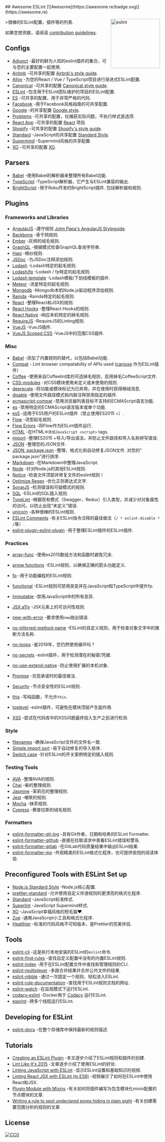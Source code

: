<div class="github-widget" data-repo="dustinspecker/awesome-eslint"></div>
<script async src="https://pagead2.googlesyndication.com/pagead/js/adsbygoogle.js"></script><ins class="adsbygoogle" style="display:block" data-ad-client="ca-pub-6890694312814945" data-ad-slot="5473692530" data-ad-format="auto"  data-full-width-responsive="true"></ins><script>(adsbygoogle = window.adsbygoogle || []).push({});</script>
## Awesome ESLint [![Awesome](https://awesome.re/badge.svg)](https://awesome.re)

[<img src="https://eslint.org/assets/img/logo.svg" width="160" align="right" alt="eslint">](http://eslint.org)

&gt;很棒的ESLint配置，插件等的列表.

如果您想贡献，请阅读 [contribution guidelines](https://github.com/dustinspecker/awesome-eslint/blob/master/contributing.md).



## Configs

- [Adjunct](https://github.com/davidjbradshaw/eslint-config-adjunct) -最好的鲜为人知的eslint插件的集合，可与您的主要配置一起使用.
- [Airbnb](https://github.com/airbnb/javascript/tree/master/packages/eslint-config-airbnb) -可共享的配置 [Airbnb's style guide](https://github.com/airbnb/javascript).
- [Alloy](https://github.com/AlloyTeam/eslint-config-alloy) -为您的React / Vue / TypeScript项目进行渐进式ESLint配置.
- [Canonical](https://github.com/gajus/eslint-config-canonical) -可共享的配置 [Canonical style guide](https://github.com/gajus/canonical).
- [ESLint](https://github.com/eslint/eslint/tree/master/packages/eslint-config-eslint) -包含用于ESLint团队维护的项目的ESLint配置.
- [ES](https://github.com/thenativeweb/eslint-config-es) -可共享的配置，用于非常严格的代码.
- [Facebook](https://www.npmjs.com/package/eslint-config-fbjs) -用于Facebook风格指南的可共享配置.
- [Google](https://github.com/google/eslint-config-google) -的共享配置 [Google style](http://google.github.io/styleguide/javascriptguide.xml).
- [Problems](https://github.com/RyanZim/eslint-config-problems) -可共享的配置，仅捕获实际问题，不执行样式首选项.
- [React App](https://github.com/facebook/create-react-app/tree/master/packages/eslint-config-react-app) -可共享的配置 [React](https://reactjs.org) 项目.
- [Shopify](https://github.com/Shopify/eslint-plugin-shopify) -可共享的配置 [Shopify's style guide](https://github.com/Shopify/javascript).
- [Standard](https://github.com/feross/eslint-config-standard) -JavaScript的共享配置 [Standard Style](https://github.com/feross/standard).
- [Supermind](https://github.com/supermind/eslint-config-supermind) -Supermind风格的共享配置.
- [XO](https://github.com/sindresorhus/eslint-config-xo) -可共享的配置 [XO](https://github.com/sindresorhus/xo).

## Parsers

- [Babel](https://github.com/babel/babel-eslint) -使用Babel的解析器来整理所有Babel功能.
- [TypeScript](https://github.com/typescript-eslint/typescript-eslint) -TypeScript解析器，它产生与ESLint兼容的输出.
- [BrightScript](https://github.com/RokuRoad/eslint-plugin-roku)  -用于Roku开发的BrightScript插件.  包括解析器和规则.

## Plugins

### Frameworks and Libraries

- [AngularJS](https://github.com/Gillespie59/eslint-plugin-angular) -遵守规则 [John Papa's AngularJS Styleguide](https://github.com/johnpapa/angular-styleguide).
- [Backbone](https://github.com/ilyavolodin/eslint-plugin-backbone) -骨干网规则.
- [Ember](https://github.com/netguru/eslint-plugin-ember) -灰烬的绒毛规则.
- [GraphQL](https://github.com/apollostack/eslint-plugin-graphql) -根据模式检查GraphQL查询字符串.
- [Hapi](https://github.com/continuationlabs/eslint-plugin-hapi) -棉纱规则.
- [JSDoc](https://github.com/gajus/eslint-plugin-jsdoc) -为JSDoc注释添加规则.
- [Lodash](https://github.com/wix/eslint-plugin-lodash) -Lodash特定的起毛规则.
- [Lodash/fp](https://github.com/jfmengels/eslint-plugin-lodash-fp) -Lodash / fp特定的起毛规则.
- [Lodash template](https://github.com/ota-meshi/eslint-plugin-lodash-template) -Lodash模板/下划线模板的插件.
- [Meteor](https://github.com/dferber90/eslint-plugin-meteor) -流星特定的起毛规则.
- [Mongodb](https://github.com/nfroidure/eslint-plugin-mongodb) -Mongodb本机Node.js驱动程序添加规则.
- [Ramda](https://github.com/ramda/eslint-plugin-ramda) -Ramda特定的起毛规则.
- [React](https://github.com/yannickcr/eslint-plugin-react) -整理React和JSX的规则.
- [React Hooks](https://github.com/facebook/react/tree/master/packages/eslint-plugin-react-hooks) -整理React Hooks的规则.
- [React Native](https://github.com/Intellicode/eslint-plugin-react-native) -响应本机特定的掉毛规则.
- [RequireJS](https://github.com/cvisco/eslint-plugin-requirejs) -RequireJS的Linting规则.
- [VueJS](https://github.com/vuejs/eslint-plugin-vue) -VueJS插件.
- [VueJS Scoped CSS](https://github.com/future-architect/eslint-plugin-vue-scoped-css) -VueJS中的范围CSS插件.

### Misc

- [Babel](https://github.com/babel/eslint-plugin-babel) -添加了内置规则的替代，以包括Babel功能.
- [Compat](https://github.com/amilajack/eslint-plugin-compat) - Lint browser compatability of APIs used ([caniuse](http://caniuse.com/#search=fetch) 作为ESLint插件）.
- [Coffee](https://github.com/aminland/eslint-plugin-coffee) -使用来自Coffeelint库的可选掉毛规则，启用掉毛CoffeeScript文件.
- [CSS-modules](https://github.com/atfzl/eslint-plugin-css-modules) -对CSS模块使用未定义或未使用的规则.
- [deprecate](https://github.com/AlexMost/eslint-plugin-deprecate) -将功能或模块标记为已弃用，并在使用时获得棉绒消息.
- [disable](https://github.com/mradionov/eslint-plugin-disable) -使用文件路径模式和内联注释禁用指定的插件.
- [ecmascript-compat](https://github.com/robatwilliams/es-compat) -禁用浏览器列表目标不支持的ECMAScript语言功能.
- [es](https://github.com/mysticatea/eslint-plugin-es) -禁用特定的ECMAScript语言版本或单个功能.
- [es5](https://github.com/nkt/eslint-plugin-es5) -适用于ES5用户的ESLint插件（禁止使用ES2015 +）.
- [Flow](https://github.com/gajus/eslint-plugin-flowtype) -流型起毛规则.
- [Flow Errors](https://github.com/amilajack/eslint-plugin-flowtype-errors) -将Flow作为ESLint插件运行.
- [HTML](https://github.com/BenoitZugmeyer/eslint-plugin-html) -在HTML`中添加JavaScript <script>` tags.
- [import](https://github.com/benmosher/eslint-plugin-import) -整理ES2015 +导入/导出语法，并防止文件路径和导入名称拼写错误.
- [JSON](https://github.com/azeemba/eslint-plugin-json) -整理您的JSON文件.
- [JSON, package.json](https://github.com/Bkucera/eslint-plugin-json-format)  -整理，格式化和自动修复JSON文件.  对您的“ package.json”进行排序.
- [Markdown](https://github.com/eslint/eslint-plugin-markdown) -在Markdown中整理JavaScript.
- [Node](https://github.com/mysticatea/eslint-plugin-node) -针对Node.js的其他ESLint规则.
- [Notice](https://github.com/nickdeis/eslint-plugin-notice) -检查文件顶部并修复文件的eslint规则！
- [Optimize Regex](https://github.com/BrainMaestro/eslint-plugin-optimize-regex) -优化正则表达式文字.
- [SonarJS](https://github.com/SonarSource/eslint-plugin-sonarjs) -检测错误和可疑模式的规则.
- [SQL](https://github.com/gajus/eslint-plugin-sql) -ESLint的SQL插入规则.
- [TypeLint](https://github.com/yarax/typelint) -根据现有模式（Swagger，Redux）引入类型，并减少对对象属性的访问，以防止出现“未定义”错误.
- [unicorn](https://github.com/sindresorhus/eslint-plugin-unicorn) -各种很棒的ESLint规则.
- [ESLint Comments](https://github.com/mysticatea/eslint-plugin-eslint-comments) -有关ESLint指令注释的最佳做法（`/ * eslint-disable * /`等）.
- [eslint-plugin-eslint-plugin](https://github.com/not-an-aardvark/eslint-plugin-eslint-plugin) -用于整理ESLint插件的ESLint插件.

### Practices

- [array-func](https://github.com/freaktechnik/eslint-plugin-array-func) -使用es2015数组方法和函数时避免冗余.
- [arrow functions](https://github.com/getify/eslint-plugin-proper-arrows) -ESLint规则，以确保正确的箭头功能定义.
- [fp](https://github.com/jfmengels/eslint-plugin-fp) -用于功能编程的ESLint规则.
- [functional](https://github.com/jonaskello/eslint-plugin-functional) -ESLint规则可禁用突变并在JavaScript和TypeScript中提升fp.
- [Immutable](https://github.com/jhusain/eslint-plugin-immutable) -禁用JavaScript中的所有变异.
- [JSX a11y](https://github.com/evcohen/eslint-plugin-jsx-a11y) -JSX元素上的可访问性规则.
- [new-with-error](https://github.com/Trott/eslint-plugin-new-with-error) -要求使用`new`抛出错误.
- [no-inferred-method-name](https://github.com/johnstonbl01/eslint-no-inferred-method-name) -ESLint的自定义规则，用于检查对象文字中的推断方法名称.
- [no-loops](https://github.com/buildo/eslint-plugin-no-loops) -是2019年，您仍然使用循环吗？

- [no-secrets](https://github.com/nickdeis/eslint-plugin-no-secrets) -eslint插件，用于检测潜在的秘密/凭据.
- [no-use-extend-native](https://github.com/dustinspecker/eslint-plugin-no-use-extend-native) -防止使用扩展的本机对象.
- [Promise](https://github.com/xjamundx/eslint-plugin-promise) -兑现承诺时的最佳做法.
- [Security](https://github.com/nodesecurity/eslint-plugin-security) -节点安全性的ESLint规则.
- [this](https://github.com/matijs/eslint-plugin-this) -写纯函数，不允许`this`.
- [toplevel](https://github.com/HKalbasi/eslint-plugin-toplevel) -eslint插件，可避免在模块顶层产生副作用.
- [XSS](https://github.com/Rantanen/eslint-plugin-xss) -尝试在代码库中的XSS问题最终投入生产之前进行检测.

### Style

- [filenames](https://github.com/selaux/eslint-plugin-filenames) -确保JavaScript文件的文件名一致.
- [Simple import sort](https://github.com/lydell/eslint-plugin-simple-import-sort) -易于自动修复的导入排序.
- [Switch case](https://github.com/lukeapage/eslint-plugin-switch-case) -针对ESLint的开关案例特定的插入规则.

### Testing Tools

- [AVA](https://github.com/sindresorhus/eslint-plugin-ava) -整理AVA的规则.
- [Chai](https://github.com/turbo87/eslint-plugin-chai-expect) -柴的整理规则.
- [Jasmine](https://github.com/tlvince/eslint-plugin-jasmine) -茉莉花的整理规则.
- [Jest](https://github.com/jest-community/eslint-plugin-jest) -嘲笑的规则.
- [Mocha](https://github.com/lo1tuma/eslint-plugin-mocha) -抹茶规则.
- [Cypress](https://github.com/cypress-io/eslint-plugin-cypress) -赛普拉斯的绒毛规则.

### Formatters

- [eslint-formatter-git-log](https://github.com/JamieMason/eslint-formatter-git-log) -具有Git作者，日期和哈希的ESLint Formatter.
- [eslint-formatter-github](https://github.com/hipstersmoothie/eslint-formatter-github) -直接在拉取请求中查看ESLint错误和警告.
- [eslint-formatter-gitlab](https://gitlab.com/remcohaszing/eslint-formatter-gitlab) -在GitLab代码质量结果中输出ESLint结果.
- [eslint-formatter-mo](https://github.com/fengzilong/eslint-formatter-mo) -外观精美的ESLint格式化程序，也可提供愉悦的阅读体验.

## Preconfigured Tools with ESLint Set up

- [Node.js Standard Style](https://github.com/geek/node-style) -Node.js核心配置.
- [prettier-standard](https://github.com/sheerun/prettier-standard) -允许使用自定义伴游规则的更漂亮的格式化程序.
- [Standard](https://github.com/feross/standard) -JavaScript标准样式.
- [Superlint](https://github.com/supermind/superlint) -JavaScript Supermind样式.
- [XO](https://github.com/sindresorhus/xo) -JavaScript幸福风格的短毛猫❤️.
- [Zoe](https://github.com/jorgegonzalez/zoe) -通用JavaScript小工具和格式化程序.
- [Healthier](https://github.com/KidkArolis/healthier) -标准的代码风格不可知版本，是Prettier的完美伴侣.

## Tools

- [eslint-cli](https://github.com/eslint/eslint-cli) -这是执行本地安装的ESLint的`eslint`命令.
- [eslint-find-rules](https://github.com/sarbbottam/eslint-find-rules) -查找自定义配置中没有的内置ESLint规则.
- [eslint-index](https://github.com/wagerfield/eslint-index) -用于在ESLint配置文件中查找和管理规则的CLI.
- [eslint-multiplexer](https://github.com/pimlie/eslint-multiplexer) -多路合并结果并合并公共文件的结果.
- [eslint-nibble](https://github.com/IanVS/eslint-nibble) -通过一次固定一个规则，轻松进入ESLint.
- [eslint-rule-documentation](https://github.com/jfmengels/eslint-rule-documentation) -查找用于ESLint规则文档的网址.
- [eslint-watch](https://github.com/rizowski/eslint-watch) -在监视模式下运行ESLint.
- [codacy-eslint](https://github.com/codacy/codacy-eslint) -Docker用于 [Codacy](https://www.codacy.com) 运行ESLint.
- [esprint](https://github.com/pinterest/esprint) -跨多个线程运行ESLint.

## Developing for ESLint

- [eslint-docs](https://github.com/j-f1/eslint-docs) -在整个存储库中保持最新的规则描述.

## Tutorials

- [Creating an ESLint Plugin](https://medium.com/tumblbug-engineering/creating-an-eslint-plugin-87f1cb42767f) -本文逐步介绍了ESLint规则和插件的创建.
- [Lint Like It's 2015](https://medium.com/@dan_abramov/lint-like-it-s-2015-6987d44c5b48#.5p3yk0b03) -文章逐步介绍了使用ESLint的好处.
- [Linting JavaScript with ESLint](https://egghead.io/lessons/javascript-linting-javascript-with-eslint) -显示ESLint设置和基础知识的视频.
- [Linting React JSX with ESLint (in ES6)](https://egghead.io/lessons/react-linting-react-jsx-with-eslint-in-es6) -视频展示了如何在ESLint中使用React和JSX.
- [Plugin Module with Mixins](https://chrysanthium.com/eslint-integration) -有关如何将插件编写为包含模块化mixin配置的节点模块的文章.
- [Writing a rule to spot undeclared props hiding in plain sight](http://blog.cowchimp.com/writing-a-custom-eslint-rule-to-spot-undeclared-props/) -有关创建需要范围分析的规则的文章.

## License

[![CC0](http://mirrors.creativecommons.org/presskit/buttons/88x31/svg/cc-zero.svg)](https://creativecommons.org/publicdomain/zero/1.0/)
